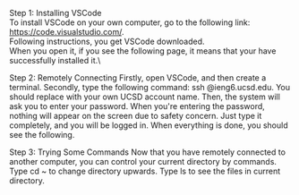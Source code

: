 Step 1: Installing VSCode\
To install VSCode on your own computer, go to the following link: https://code.visualstudio.com/. \
Following instructions, you get VSCode downloaded. \
When you open it, if you see the following page, it means that your have successfully installed it.\


Step 2: Remotely Connecting
Firstly, open VSCode, and then create a terminal. 
Secondly, type the following command: ssh <your account name>@ieng6.ucsd.edu. 
You should replace <your account name> with your own UCSD account name.
Then, the system will ask you to enter your password.
When you're entering the password, nothing will appear on the screen due to safety concern.
Just type it completely, and you will be logged in.
When everything is done, you should see the following.


Step 3: Trying Some Commands
Now that you have remotely connected to another computer, you can control your current directory by commands.
Type cd ~ to change directory upwards.
Type ls to see the files in current directory.
